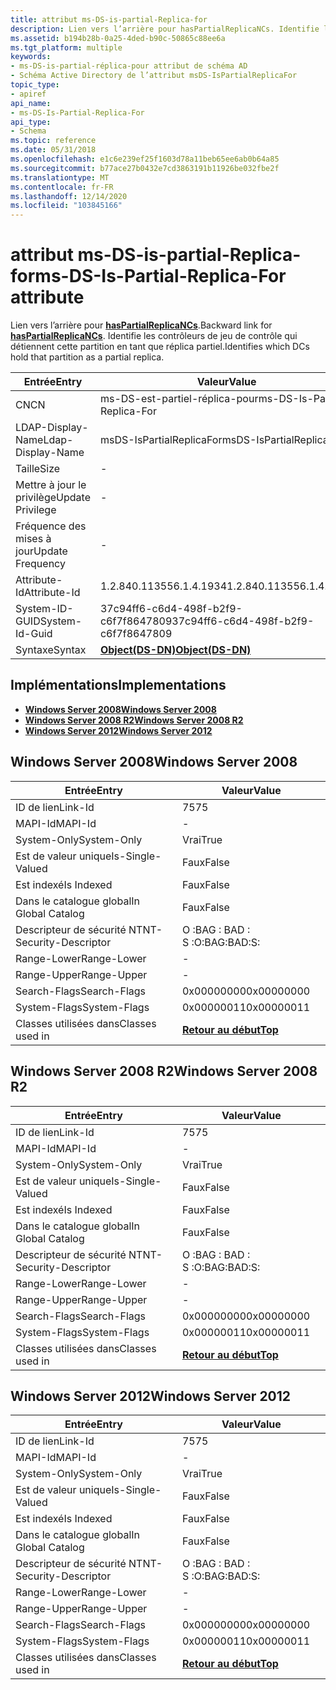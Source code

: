```yaml
---
title: attribut ms-DS-is-partial-Replica-for
description: Lien vers l’arrière pour hasPartialReplicaNCs. Identifie les contrôleurs de jeu de contrôle qui détiennent cette partition en tant que réplica partiel.
ms.assetid: b194b28b-0a25-4ded-b90c-50865c88ee6a
ms.tgt_platform: multiple
keywords:
- ms-DS-is-partial-réplica-pour attribut de schéma AD
- Schéma Active Directory de l’attribut msDS-IsPartialReplicaFor
topic_type:
- apiref
api_name:
- ms-DS-Is-Partial-Replica-For
api_type:
- Schema
ms.topic: reference
ms.date: 05/31/2018
ms.openlocfilehash: e1c6e239ef25f1603d78a11beb65ee6ab0b64a85
ms.sourcegitcommit: b77ace27b0432e7cd3863191b11926be032fbe2f
ms.translationtype: MT
ms.contentlocale: fr-FR
ms.lasthandoff: 12/14/2020
ms.locfileid: "103845166"
---
```

# <a name="ms-ds-is-partial-replica-for-attribute"></a><span data-ttu-id="0ec27-106">attribut ms-DS-is-partial-Replica-for</span><span class="sxs-lookup"><span data-stu-id="0ec27-106">ms-DS-Is-Partial-Replica-For attribute</span></span>

<span data-ttu-id="0ec27-107">Lien vers l’arrière pour [**hasPartialReplicaNCs**](a-haspartialreplicancs.md).</span><span class="sxs-lookup"><span data-stu-id="0ec27-107">Backward link for [**hasPartialReplicaNCs**](a-haspartialreplicancs.md).</span></span> <span data-ttu-id="0ec27-108">Identifie les contrôleurs de jeu de contrôle qui détiennent cette partition en tant que réplica partiel.</span><span class="sxs-lookup"><span data-stu-id="0ec27-108">Identifies which DCs hold that partition as a partial replica.</span></span>



| <span data-ttu-id="0ec27-109">Entrée</span><span class="sxs-lookup"><span data-stu-id="0ec27-109">Entry</span></span> | <span data-ttu-id="0ec27-110">Valeur</span><span class="sxs-lookup"><span data-stu-id="0ec27-110">Value</span></span> |
|-------------------|-----------------------------------------|
| <span data-ttu-id="0ec27-111">CN</span><span class="sxs-lookup"><span data-stu-id="0ec27-111">CN</span></span>                | <span data-ttu-id="0ec27-112">ms-DS-est-partiel-réplica-pour</span><span class="sxs-lookup"><span data-stu-id="0ec27-112">ms-DS-Is-Partial-Replica-For</span></span>            |
| <span data-ttu-id="0ec27-113">LDAP-Display-Name</span><span class="sxs-lookup"><span data-stu-id="0ec27-113">Ldap-Display-Name</span></span> | <span data-ttu-id="0ec27-114">msDS-IsPartialReplicaFor</span><span class="sxs-lookup"><span data-stu-id="0ec27-114">msDS-IsPartialReplicaFor</span></span>                |
| <span data-ttu-id="0ec27-115">Taille</span><span class="sxs-lookup"><span data-stu-id="0ec27-115">Size</span></span>              | \-                                      |
| <span data-ttu-id="0ec27-116">Mettre à jour le privilège</span><span class="sxs-lookup"><span data-stu-id="0ec27-116">Update Privilege</span></span>  | \-                                      |
| <span data-ttu-id="0ec27-117">Fréquence des mises à jour</span><span class="sxs-lookup"><span data-stu-id="0ec27-117">Update Frequency</span></span>  | \-                                      |
| <span data-ttu-id="0ec27-118">Attribute-Id</span><span class="sxs-lookup"><span data-stu-id="0ec27-118">Attribute-Id</span></span>      | <span data-ttu-id="0ec27-119">1.2.840.113556.1.4.1934</span><span class="sxs-lookup"><span data-stu-id="0ec27-119">1.2.840.113556.1.4.1934</span></span>                 |
| <span data-ttu-id="0ec27-120">System-ID-GUID</span><span class="sxs-lookup"><span data-stu-id="0ec27-120">System-Id-Guid</span></span>    | <span data-ttu-id="0ec27-121">37c94ff6-c6d4-498f-b2f9-c6f7f8647809</span><span class="sxs-lookup"><span data-stu-id="0ec27-121">37c94ff6-c6d4-498f-b2f9-c6f7f8647809</span></span>    |
| <span data-ttu-id="0ec27-122">Syntaxe</span><span class="sxs-lookup"><span data-stu-id="0ec27-122">Syntax</span></span>            | [<span data-ttu-id="0ec27-123">**Object(DS-DN)**</span><span class="sxs-lookup"><span data-stu-id="0ec27-123">**Object(DS-DN)**</span></span>](s-object-ds-dn.md) |



## <a name="implementations"></a><span data-ttu-id="0ec27-124">Implémentations</span><span class="sxs-lookup"><span data-stu-id="0ec27-124">Implementations</span></span>

-   [<span data-ttu-id="0ec27-125">**Windows Server 2008**</span><span class="sxs-lookup"><span data-stu-id="0ec27-125">**Windows Server 2008**</span></span>](#windows-server-2008)
-   [<span data-ttu-id="0ec27-126">**Windows Server 2008 R2**</span><span class="sxs-lookup"><span data-stu-id="0ec27-126">**Windows Server 2008 R2**</span></span>](#windows-server-2008-r2)
-   [<span data-ttu-id="0ec27-127">**Windows Server 2012**</span><span class="sxs-lookup"><span data-stu-id="0ec27-127">**Windows Server 2012**</span></span>](#windows-server-2012)

## <a name="windows-server-2008"></a><span data-ttu-id="0ec27-128">Windows Server 2008</span><span class="sxs-lookup"><span data-stu-id="0ec27-128">Windows Server 2008</span></span>



| <span data-ttu-id="0ec27-129">Entrée</span><span class="sxs-lookup"><span data-stu-id="0ec27-129">Entry</span></span> | <span data-ttu-id="0ec27-130">Valeur</span><span class="sxs-lookup"><span data-stu-id="0ec27-130">Value</span></span> |
|------------------------|---------------------------------|
| <span data-ttu-id="0ec27-131">ID de lien</span><span class="sxs-lookup"><span data-stu-id="0ec27-131">Link-Id</span></span>                | <span data-ttu-id="0ec27-132">75</span><span class="sxs-lookup"><span data-stu-id="0ec27-132">75</span></span>                              |
| <span data-ttu-id="0ec27-133">MAPI-Id</span><span class="sxs-lookup"><span data-stu-id="0ec27-133">MAPI-Id</span></span>                | \-                              |
| <span data-ttu-id="0ec27-134">System-Only</span><span class="sxs-lookup"><span data-stu-id="0ec27-134">System-Only</span></span>            | <span data-ttu-id="0ec27-135">Vrai</span><span class="sxs-lookup"><span data-stu-id="0ec27-135">True</span></span>                            |
| <span data-ttu-id="0ec27-136">Est de valeur unique</span><span class="sxs-lookup"><span data-stu-id="0ec27-136">Is-Single-Valued</span></span>       | <span data-ttu-id="0ec27-137">Faux</span><span class="sxs-lookup"><span data-stu-id="0ec27-137">False</span></span>                           |
| <span data-ttu-id="0ec27-138">Est indexé</span><span class="sxs-lookup"><span data-stu-id="0ec27-138">Is Indexed</span></span>             | <span data-ttu-id="0ec27-139">Faux</span><span class="sxs-lookup"><span data-stu-id="0ec27-139">False</span></span>                           |
| <span data-ttu-id="0ec27-140">Dans le catalogue global</span><span class="sxs-lookup"><span data-stu-id="0ec27-140">In Global Catalog</span></span>      | <span data-ttu-id="0ec27-141">Faux</span><span class="sxs-lookup"><span data-stu-id="0ec27-141">False</span></span>                           |
| <span data-ttu-id="0ec27-142">Descripteur de sécurité NT</span><span class="sxs-lookup"><span data-stu-id="0ec27-142">NT-Security-Descriptor</span></span> | <span data-ttu-id="0ec27-143">O :BAG : BAD : S :</span><span class="sxs-lookup"><span data-stu-id="0ec27-143">O:BAG:BAD:S:</span></span>                    |
| <span data-ttu-id="0ec27-144">Range-Lower</span><span class="sxs-lookup"><span data-stu-id="0ec27-144">Range-Lower</span></span>            | \-                              |
| <span data-ttu-id="0ec27-145">Range-Upper</span><span class="sxs-lookup"><span data-stu-id="0ec27-145">Range-Upper</span></span>            | \-                              |
| <span data-ttu-id="0ec27-146">Search-Flags</span><span class="sxs-lookup"><span data-stu-id="0ec27-146">Search-Flags</span></span>           | <span data-ttu-id="0ec27-147">0x00000000</span><span class="sxs-lookup"><span data-stu-id="0ec27-147">0x00000000</span></span>                      |
| <span data-ttu-id="0ec27-148">System-Flags</span><span class="sxs-lookup"><span data-stu-id="0ec27-148">System-Flags</span></span>           | <span data-ttu-id="0ec27-149">0x00000011</span><span class="sxs-lookup"><span data-stu-id="0ec27-149">0x00000011</span></span>                      |
| <span data-ttu-id="0ec27-150">Classes utilisées dans</span><span class="sxs-lookup"><span data-stu-id="0ec27-150">Classes used in</span></span>        | [<span data-ttu-id="0ec27-151">**Retour au début**</span><span class="sxs-lookup"><span data-stu-id="0ec27-151">**Top**</span></span>](c-top.md)<br/> |



## <a name="windows-server-2008-r2"></a><span data-ttu-id="0ec27-152">Windows Server 2008 R2</span><span class="sxs-lookup"><span data-stu-id="0ec27-152">Windows Server 2008 R2</span></span>



| <span data-ttu-id="0ec27-153">Entrée</span><span class="sxs-lookup"><span data-stu-id="0ec27-153">Entry</span></span> | <span data-ttu-id="0ec27-154">Valeur</span><span class="sxs-lookup"><span data-stu-id="0ec27-154">Value</span></span> |
|------------------------|---------------------------------|
| <span data-ttu-id="0ec27-155">ID de lien</span><span class="sxs-lookup"><span data-stu-id="0ec27-155">Link-Id</span></span>                | <span data-ttu-id="0ec27-156">75</span><span class="sxs-lookup"><span data-stu-id="0ec27-156">75</span></span>                              |
| <span data-ttu-id="0ec27-157">MAPI-Id</span><span class="sxs-lookup"><span data-stu-id="0ec27-157">MAPI-Id</span></span>                | \-                              |
| <span data-ttu-id="0ec27-158">System-Only</span><span class="sxs-lookup"><span data-stu-id="0ec27-158">System-Only</span></span>            | <span data-ttu-id="0ec27-159">Vrai</span><span class="sxs-lookup"><span data-stu-id="0ec27-159">True</span></span>                            |
| <span data-ttu-id="0ec27-160">Est de valeur unique</span><span class="sxs-lookup"><span data-stu-id="0ec27-160">Is-Single-Valued</span></span>       | <span data-ttu-id="0ec27-161">Faux</span><span class="sxs-lookup"><span data-stu-id="0ec27-161">False</span></span>                           |
| <span data-ttu-id="0ec27-162">Est indexé</span><span class="sxs-lookup"><span data-stu-id="0ec27-162">Is Indexed</span></span>             | <span data-ttu-id="0ec27-163">Faux</span><span class="sxs-lookup"><span data-stu-id="0ec27-163">False</span></span>                           |
| <span data-ttu-id="0ec27-164">Dans le catalogue global</span><span class="sxs-lookup"><span data-stu-id="0ec27-164">In Global Catalog</span></span>      | <span data-ttu-id="0ec27-165">Faux</span><span class="sxs-lookup"><span data-stu-id="0ec27-165">False</span></span>                           |
| <span data-ttu-id="0ec27-166">Descripteur de sécurité NT</span><span class="sxs-lookup"><span data-stu-id="0ec27-166">NT-Security-Descriptor</span></span> | <span data-ttu-id="0ec27-167">O :BAG : BAD : S :</span><span class="sxs-lookup"><span data-stu-id="0ec27-167">O:BAG:BAD:S:</span></span>                    |
| <span data-ttu-id="0ec27-168">Range-Lower</span><span class="sxs-lookup"><span data-stu-id="0ec27-168">Range-Lower</span></span>            | \-                              |
| <span data-ttu-id="0ec27-169">Range-Upper</span><span class="sxs-lookup"><span data-stu-id="0ec27-169">Range-Upper</span></span>            | \-                              |
| <span data-ttu-id="0ec27-170">Search-Flags</span><span class="sxs-lookup"><span data-stu-id="0ec27-170">Search-Flags</span></span>           | <span data-ttu-id="0ec27-171">0x00000000</span><span class="sxs-lookup"><span data-stu-id="0ec27-171">0x00000000</span></span>                      |
| <span data-ttu-id="0ec27-172">System-Flags</span><span class="sxs-lookup"><span data-stu-id="0ec27-172">System-Flags</span></span>           | <span data-ttu-id="0ec27-173">0x00000011</span><span class="sxs-lookup"><span data-stu-id="0ec27-173">0x00000011</span></span>                      |
| <span data-ttu-id="0ec27-174">Classes utilisées dans</span><span class="sxs-lookup"><span data-stu-id="0ec27-174">Classes used in</span></span>        | [<span data-ttu-id="0ec27-175">**Retour au début**</span><span class="sxs-lookup"><span data-stu-id="0ec27-175">**Top**</span></span>](c-top.md)<br/> |



## <a name="windows-server-2012"></a><span data-ttu-id="0ec27-176">Windows Server 2012</span><span class="sxs-lookup"><span data-stu-id="0ec27-176">Windows Server 2012</span></span>



| <span data-ttu-id="0ec27-177">Entrée</span><span class="sxs-lookup"><span data-stu-id="0ec27-177">Entry</span></span> | <span data-ttu-id="0ec27-178">Valeur</span><span class="sxs-lookup"><span data-stu-id="0ec27-178">Value</span></span> |
|------------------------|---------------------------------|
| <span data-ttu-id="0ec27-179">ID de lien</span><span class="sxs-lookup"><span data-stu-id="0ec27-179">Link-Id</span></span>                | <span data-ttu-id="0ec27-180">75</span><span class="sxs-lookup"><span data-stu-id="0ec27-180">75</span></span>                              |
| <span data-ttu-id="0ec27-181">MAPI-Id</span><span class="sxs-lookup"><span data-stu-id="0ec27-181">MAPI-Id</span></span>                | \-                              |
| <span data-ttu-id="0ec27-182">System-Only</span><span class="sxs-lookup"><span data-stu-id="0ec27-182">System-Only</span></span>            | <span data-ttu-id="0ec27-183">Vrai</span><span class="sxs-lookup"><span data-stu-id="0ec27-183">True</span></span>                            |
| <span data-ttu-id="0ec27-184">Est de valeur unique</span><span class="sxs-lookup"><span data-stu-id="0ec27-184">Is-Single-Valued</span></span>       | <span data-ttu-id="0ec27-185">Faux</span><span class="sxs-lookup"><span data-stu-id="0ec27-185">False</span></span>                           |
| <span data-ttu-id="0ec27-186">Est indexé</span><span class="sxs-lookup"><span data-stu-id="0ec27-186">Is Indexed</span></span>             | <span data-ttu-id="0ec27-187">Faux</span><span class="sxs-lookup"><span data-stu-id="0ec27-187">False</span></span>                           |
| <span data-ttu-id="0ec27-188">Dans le catalogue global</span><span class="sxs-lookup"><span data-stu-id="0ec27-188">In Global Catalog</span></span>      | <span data-ttu-id="0ec27-189">Faux</span><span class="sxs-lookup"><span data-stu-id="0ec27-189">False</span></span>                           |
| <span data-ttu-id="0ec27-190">Descripteur de sécurité NT</span><span class="sxs-lookup"><span data-stu-id="0ec27-190">NT-Security-Descriptor</span></span> | <span data-ttu-id="0ec27-191">O :BAG : BAD : S :</span><span class="sxs-lookup"><span data-stu-id="0ec27-191">O:BAG:BAD:S:</span></span>                    |
| <span data-ttu-id="0ec27-192">Range-Lower</span><span class="sxs-lookup"><span data-stu-id="0ec27-192">Range-Lower</span></span>            | \-                              |
| <span data-ttu-id="0ec27-193">Range-Upper</span><span class="sxs-lookup"><span data-stu-id="0ec27-193">Range-Upper</span></span>            | \-                              |
| <span data-ttu-id="0ec27-194">Search-Flags</span><span class="sxs-lookup"><span data-stu-id="0ec27-194">Search-Flags</span></span>           | <span data-ttu-id="0ec27-195">0x00000000</span><span class="sxs-lookup"><span data-stu-id="0ec27-195">0x00000000</span></span>                      |
| <span data-ttu-id="0ec27-196">System-Flags</span><span class="sxs-lookup"><span data-stu-id="0ec27-196">System-Flags</span></span>           | <span data-ttu-id="0ec27-197">0x00000011</span><span class="sxs-lookup"><span data-stu-id="0ec27-197">0x00000011</span></span>                      |
| <span data-ttu-id="0ec27-198">Classes utilisées dans</span><span class="sxs-lookup"><span data-stu-id="0ec27-198">Classes used in</span></span>        | [<span data-ttu-id="0ec27-199">**Retour au début**</span><span class="sxs-lookup"><span data-stu-id="0ec27-199">**Top**</span></span>](c-top.md)<br/> |



 

 





